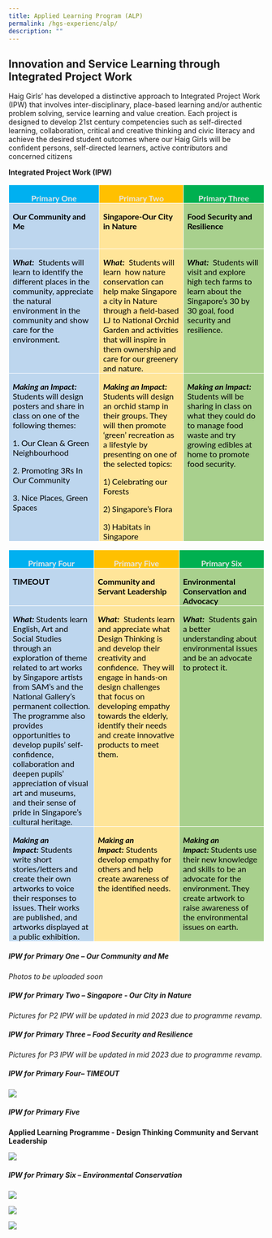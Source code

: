 ```yaml
---
title: Applied Learning Program (ALP)
permalink: /hgs-experienc/alp/
description: ""
---
```

## **Innovation and Service Learning through Integrated Project Work**

Haig Girls’ has developed a distinctive approach to Integrated Project Work (IPW) that involves inter-disciplinary, place-based learning and/or authentic problem solving, service learning and value creation. Each project is designed to develop 21st century competencies such as self-directed learning, collaboration, critical and creative thinking and civic literacy and achieve the desired student outcomes where our Haig Girls will be confident persons, self-directed learners, active contributors and concerned citizens


**Integrated Project Work (IPW)**

<table style="border-collapse:collapse;mso-table-layout-alt:fixed;mso-yfti-tbllook:
 1024;mso-padding-alt:0in 5.4pt 0in 5.4pt" width="750" cellpadding="0" cellspacing="0" border="0" class="MsoNormalTable"><tbody><tr style="mso-yfti-irow:0;mso-yfti-firstrow:yes"><td style="width:187.5pt;border:solid white 1.0pt;
  background:#00B0F0;padding:0in 5.4pt 0in 5.4pt" valign="top" width="250"><p style="margin-bottom:0in;text-align:center;
  line-height:normal" align="center" class="MsoNormal"><b style="mso-bidi-font-weight:normal"><span style="font-size:12.0pt;font-family:&quot;Lato&quot;,sans-serif;mso-fareast-font-family:
  Lato;mso-bidi-font-family:Lato;color:#E7E6E6">Primary One</span></b><span style="font-size:12.0pt;font-family:&quot;Lato&quot;,sans-serif;mso-fareast-font-family:
  Lato;mso-bidi-font-family:Lato;color:black"></span></p></td><td style="width:187.5pt;border:solid white 1.0pt;
  border-left:none;background:#FFC000;padding:0in 5.4pt 0in 5.4pt" valign="top" width="250"><p style="margin-bottom:0in;text-align:center;
  line-height:normal" align="center" class="MsoNormal"><b style="mso-bidi-font-weight:normal"><span style="font-size:12.0pt;font-family:&quot;Lato&quot;,sans-serif;mso-fareast-font-family:
  Lato;mso-bidi-font-family:Lato;color:#E7E6E6">Primary Two</span></b><span style="font-size:12.0pt;font-family:&quot;Lato&quot;,sans-serif;mso-fareast-font-family:
  Lato;mso-bidi-font-family:Lato;color:black"></span></p></td><td style="width:187.5pt;border:solid white 1.0pt;
  border-left:none;background:#00B050;padding:0in 5.4pt 0in 5.4pt" valign="top" width="250"><p style="margin-bottom:0in;text-align:center;
  line-height:normal" align="center" class="MsoNormal"><b style="mso-bidi-font-weight:normal"><span style="font-size:12.0pt;font-family:&quot;Lato&quot;,sans-serif;mso-fareast-font-family:
  Lato;mso-bidi-font-family:Lato;color:#E7E6E6">Primary Three</span></b><span style="font-size:12.0pt;font-family:&quot;Lato&quot;,sans-serif;mso-fareast-font-family:
  Lato;mso-bidi-font-family:Lato;color:black"></span></p></td></tr><tr style="mso-yfti-irow:1"><td style="width:187.5pt;border:solid white 1.0pt;
  border-top:none;background:#BDD6EE;padding:0in 5.4pt 0in 5.4pt" valign="top" width="250"><p style="margin-bottom:0in;line-height:normal" class="MsoNormal"><b style="mso-bidi-font-weight:normal"><span style="font-size:12.0pt;font-family:
  &quot;Lato&quot;,sans-serif;mso-fareast-font-family:Lato;mso-bidi-font-family:Lato;
  color:black;mso-color-alt:windowtext">Our Community and Me<span style="mso-spacerun:yes">&nbsp;&nbsp;</span></span></b><b style="mso-bidi-font-weight:
  normal"><span style="font-size:12.0pt;font-family:&quot;Lato&quot;,sans-serif;
  mso-fareast-font-family:Lato;mso-bidi-font-family:Lato"></span></b></p><p style="margin-bottom:0in;line-height:normal" class="MsoNormal"><b style="mso-bidi-font-weight:normal"><span style="font-size:12.0pt;font-family:
  &quot;Lato&quot;,sans-serif;mso-fareast-font-family:Lato;mso-bidi-font-family:Lato">&nbsp;</span></b></p></td><td style="width:187.5pt;border-top:none;border-left:
  none;border-bottom:solid white 1.0pt;border-right:solid white 1.0pt;
  background:#FFE599;padding:0in 5.4pt 0in 5.4pt" valign="top" width="250"><p style="margin-bottom:0in;line-height:normal" class="MsoNormal"><b style="mso-bidi-font-weight:normal"><span style="font-size:12.0pt;font-family:
  &quot;Lato&quot;,sans-serif;mso-fareast-font-family:Lato;mso-bidi-font-family:Lato;
  color:black;mso-color-alt:windowtext">Singapore-Our City in Nature</span></b><span style="font-size:12.0pt;font-family:&quot;Lato&quot;,sans-serif;mso-fareast-font-family:
  Lato;mso-bidi-font-family:Lato;color:black"></span></p></td><td style="width:187.5pt;border-top:none;border-left:
  none;border-bottom:solid white 1.0pt;border-right:solid white 1.0pt;
  background:#A8D08D;padding:0in 5.4pt 0in 5.4pt" valign="top" width="250"><p style="margin-bottom:0in;line-height:normal" class="MsoNormal"><b style="mso-bidi-font-weight:normal"><span style="font-size:12.0pt;font-family:
  &quot;Lato&quot;,sans-serif;mso-fareast-font-family:Lato;mso-bidi-font-family:Lato;
  color:black">Food Security and Resilience</span></b><span style="font-size:
  12.0pt;font-family:&quot;Lato&quot;,sans-serif;mso-fareast-font-family:Lato;mso-bidi-font-family:
  Lato;color:black"></span></p></td></tr><tr style="mso-yfti-irow:2"><td style="width:187.5pt;border:solid white 1.0pt;
  border-top:none;background:#BDD6EE;padding:0in 5.4pt 0in 5.4pt" valign="top" width="250"><p style="margin-bottom:0in;line-height:normal" class="MsoNormal"><b style="mso-bidi-font-weight:normal"><i style="mso-bidi-font-style:normal"><span style="font-size:12.0pt;font-family:&quot;Lato&quot;,sans-serif;mso-fareast-font-family:
  Lato;mso-bidi-font-family:Lato;color:black">What:</span></i></b><span style="font-size:12.0pt;font-family:&quot;Lato&quot;,sans-serif;mso-fareast-font-family:
  Lato;mso-bidi-font-family:Lato;color:black">&nbsp; Students will learn to identify the different places in the community, appreciate the natural environment in the community and show care for the environment.</span><span style="font-size:12.0pt;font-family:&quot;Lato&quot;,sans-serif;mso-fareast-font-family:
  Lato;mso-bidi-font-family:Lato"></span></p><p style="margin-bottom:0in;line-height:normal" class="MsoNormal"><span style="font-size:12.0pt;font-family:&quot;Lato&quot;,sans-serif;mso-fareast-font-family:
  Lato;mso-bidi-font-family:Lato">&nbsp;</span></p></td><td style="width:187.5pt;border-top:none;border-left:
  none;border-bottom:solid white 1.0pt;border-right:solid white 1.0pt;
  background:#FFE599;padding:0in 5.4pt 0in 5.4pt" valign="top" width="250"><p style="margin-bottom:0in;line-height:normal" class="MsoNormal"><b style="mso-bidi-font-weight:normal"><i style="mso-bidi-font-style:normal"><span style="font-size:12.0pt;font-family:&quot;Lato&quot;,sans-serif;mso-fareast-font-family:
  Lato;mso-bidi-font-family:Lato;color:black">What:</span></i></b><span style="font-size:12.0pt;font-family:&quot;Lato&quot;,sans-serif;mso-fareast-font-family:
  Lato;mso-bidi-font-family:Lato;color:black">&nbsp; Students will learn<span style="mso-spacerun:yes">&nbsp; </span>how nature conservation can help make Singapore a city in Nature through a field-based LJ to National Orchid Garden and activities that will inspire in them ownership and care for our greenery and nature.</span></p></td><td style="width:187.5pt;border-top:none;border-left:
  none;border-bottom:solid white 1.0pt;border-right:solid white 1.0pt;
  background:#A8D08D;padding:0in 5.4pt 0in 5.4pt" valign="top" width="250"><p style="margin-bottom:0in;line-height:normal" class="MsoNormal"><b style="mso-bidi-font-weight:normal"><i style="mso-bidi-font-style:normal"><span style="font-size:12.0pt;font-family:&quot;Lato&quot;,sans-serif;mso-fareast-font-family:
  Lato;mso-bidi-font-family:Lato;color:black">What:</span></i></b><i style="mso-bidi-font-style:normal"><span style="font-size:12.0pt;font-family:
  &quot;Lato&quot;,sans-serif;mso-fareast-font-family:Lato;mso-bidi-font-family:Lato;
  color:black">&nbsp;</span></i><span style="font-size:12.0pt;font-family:&quot;Lato&quot;,sans-serif;
  mso-fareast-font-family:Lato;mso-bidi-font-family:Lato;color:black"> Students will visit and explore high tech farms to learn about the Singapore’s 30 by 30 goal, food security and resilience.</span></p></td></tr><tr style="mso-yfti-irow:3;mso-yfti-lastrow:yes"><td style="width:187.5pt;border:solid white 1.0pt;
  border-top:none;background:#BDD6EE;padding:0in 5.4pt 0in 5.4pt" valign="top" width="250"><p style="margin-bottom:0in;line-height:normal" class="MsoNormal"><b style="mso-bidi-font-weight:normal"><i style="mso-bidi-font-style:normal"><span style="font-size:12.0pt;font-family:&quot;Lato&quot;,sans-serif;mso-fareast-font-family:
  Lato;mso-bidi-font-family:Lato;color:black">Making an Impact:</span></i></b><i style="mso-bidi-font-style:normal"><span style="font-size:12.0pt;font-family:
  &quot;Lato&quot;,sans-serif;mso-fareast-font-family:Lato;mso-bidi-font-family:Lato;
  color:black">&nbsp;</span></i><span style="font-size:12.0pt;font-family:&quot;Lato&quot;,sans-serif;
  mso-fareast-font-family:Lato;mso-bidi-font-family:Lato;color:black;
  mso-color-alt:windowtext">  Students will design posters and share in class on one of the following themes:</span><span style="font-size:12.0pt;font-family:
  &quot;Lato&quot;,sans-serif;mso-fareast-font-family:Lato;mso-bidi-font-family:Lato"></span></p><p style="margin-bottom:0in;line-height:normal" class="MsoNormal"><span style="font-size:12.0pt;font-family:&quot;Lato&quot;,sans-serif;mso-fareast-font-family:
  Lato;mso-bidi-font-family:Lato;color:black;mso-color-alt:windowtext">1. Our Clean &amp; Green Neighbourhood</span><span style="font-size:12.0pt;
  font-family:&quot;Lato&quot;,sans-serif;mso-fareast-font-family:Lato;mso-bidi-font-family:
  Lato"></span></p><p style="margin-bottom:0in;line-height:normal" class="MsoNormal"><span style="font-size:12.0pt;font-family:&quot;Lato&quot;,sans-serif;mso-fareast-font-family:
  Lato;mso-bidi-font-family:Lato;color:black;mso-color-alt:windowtext">2. Promoting 3Rs In Our Community</span><span style="font-size:12.0pt;
  font-family:&quot;Lato&quot;,sans-serif;mso-fareast-font-family:Lato;mso-bidi-font-family:
  Lato"></span></p><p style="margin-bottom:0in;line-height:normal" class="MsoNormal"><span style="font-size:12.0pt;font-family:&quot;Lato&quot;,sans-serif;mso-fareast-font-family:
  Lato;mso-bidi-font-family:Lato;color:black;mso-color-alt:windowtext">3. Nice Places, Green Spaces</span><span style="font-size:12.0pt;font-family:&quot;Lato&quot;,sans-serif;
  mso-fareast-font-family:Lato;mso-bidi-font-family:Lato"></span></p><p style="margin-bottom:0in;line-height:normal" class="MsoNormal"><i style="mso-bidi-font-style:normal"><span style="font-size:12.0pt;font-family:
  &quot;Lato&quot;,sans-serif;mso-fareast-font-family:Lato;mso-bidi-font-family:Lato">&nbsp;</span></i></p></td><td style="width:187.5pt;border-top:none;border-left:
  none;border-bottom:solid white 1.0pt;border-right:solid white 1.0pt;
  background:#FFE599;padding:0in 5.4pt 0in 5.4pt" valign="top" width="250"><p style="margin-bottom:0in;line-height:normal" class="MsoNormal"><b style="mso-bidi-font-weight:normal"><i style="mso-bidi-font-style:normal"><span style="font-size:12.0pt;font-family:&quot;Lato&quot;,sans-serif;mso-fareast-font-family:
  Lato;mso-bidi-font-family:Lato;color:black">Making an Impact:</span></i></b><span style="font-size:12.0pt;font-family:&quot;Lato&quot;,sans-serif;mso-fareast-font-family:
  Lato;mso-bidi-font-family:Lato;color:black">&nbsp; 
	Students will design an orchid stamp in their groups. They will then promote ‘green’ recreation as a lifestyle by presenting on one of the selected topics:</span><span style="font-size:12.0pt;font-family:&quot;Lato&quot;,sans-serif;mso-fareast-font-family:
  Lato;mso-bidi-font-family:Lato"></span></p><p style="margin-bottom:0in;line-height:normal" class="MsoNormal"><span style="font-size:12.0pt;font-family:&quot;Lato&quot;,sans-serif;mso-fareast-font-family:
  Lato;mso-bidi-font-family:Lato"></span></p><p style="margin-bottom:0in;line-height:normal" class="MsoNormal"><span style="font-size:12.0pt;font-family:&quot;Lato&quot;,sans-serif;mso-fareast-font-family:
  Lato;mso-bidi-font-family:Lato;color:black;mso-color-alt:windowtext">1) Celebrating our Forests</span><span style="font-size:12.0pt;font-family:&quot;Lato&quot;,sans-serif;
  mso-fareast-font-family:Lato;mso-bidi-font-family:Lato"></span></p><p style="margin-bottom:0in;line-height:normal" class="MsoNormal"><span style="font-size:12.0pt;font-family:&quot;Lato&quot;,sans-serif;mso-fareast-font-family:
  Lato;mso-bidi-font-family:Lato;color:black;mso-color-alt:windowtext">2) Singapore’s Flora</span><span style="font-size:12.0pt;font-family:&quot;Lato&quot;,sans-serif;
  mso-fareast-font-family:Lato;mso-bidi-font-family:Lato"></span></p><p style="margin-bottom:0in;line-height:normal" class="MsoNormal"><span style="font-size:12.0pt;font-family:&quot;Lato&quot;,sans-serif;mso-fareast-font-family:
  Lato;mso-bidi-font-family:Lato;color:black;mso-color-alt:windowtext">3) Habitats in Singapore</span><span style="font-size:12.0pt;font-family:&quot;Lato&quot;,sans-serif;
  mso-fareast-font-family:Lato;mso-bidi-font-family:Lato"></span></p></td><td style="width:187.5pt;border-top:none;border-left:
  none;border-bottom:solid white 1.0pt;border-right:solid white 1.0pt;
  background:#A8D08D;padding:0in 5.4pt 0in 5.4pt" valign="top" width="250"><p style="margin-bottom:0in;line-height:normal" class="MsoNormal"><b style="mso-bidi-font-weight:normal"><i style="mso-bidi-font-style:normal"><span style="font-size:12.0pt;font-family:&quot;Lato&quot;,sans-serif;mso-fareast-font-family:
  Lato;mso-bidi-font-family:Lato;color:black">Making an Impact:</span></i></b><i style="mso-bidi-font-style:normal"><span style="font-size:12.0pt;font-family:
  &quot;Lato&quot;,sans-serif;mso-fareast-font-family:Lato;mso-bidi-font-family:Lato;
  color:black">&nbsp;</span></i><span style="font-size:12.0pt;font-family:&quot;Lato&quot;,sans-serif;
  mso-fareast-font-family:Lato;mso-bidi-font-family:Lato;color:black"> Students will be sharing in class on what they could do to manage food waste and try growing edibles at home to promote food security.</span></p></td></tr></tbody></table>

<table style="border-collapse:collapse;mso-table-layout-alt:fixed;mso-yfti-tbllook:
 1024;mso-padding-alt:0in 5.4pt 0in 5.4pt" width="750" cellpadding="0" cellspacing="0" border="0" class="MsoNormalTable"><tbody><tr style="mso-yfti-irow:0;mso-yfti-firstrow:yes"><td style="width:187.5pt;border:solid white 1.0pt;
  background:#00B0F0;padding:0in 5.4pt 0in 5.4pt" valign="top" width="250"><p style="margin-bottom:0in;text-align:center;
  line-height:normal" align="center" class="MsoNormal"><b style="mso-bidi-font-weight:normal"><span style="font-size:12.0pt;font-family:&quot;Lato&quot;,sans-serif;mso-fareast-font-family:
  Lato;mso-bidi-font-family:Lato;color:#E7E6E6">Primary Four</span></b><span style="font-size:12.0pt;font-family:&quot;Lato&quot;,sans-serif;mso-fareast-font-family:
  Lato;mso-bidi-font-family:Lato;color:black"></span></p></td><td style="width:187.5pt;border:solid white 1.0pt;
  border-left:none;background:#FFC000;padding:0in 5.4pt 0in 5.4pt" valign="top" width="250"><p style="margin-bottom:0in;text-align:center;
  line-height:normal" align="center" class="MsoNormal"><b style="mso-bidi-font-weight:normal"><span style="font-size:12.0pt;font-family:&quot;Lato&quot;,sans-serif;mso-fareast-font-family:
  Lato;mso-bidi-font-family:Lato;color:#E7E6E6">Primary Five</span></b><span style="font-size:12.0pt;font-family:&quot;Lato&quot;,sans-serif;mso-fareast-font-family:
  Lato;mso-bidi-font-family:Lato;color:black"></span></p></td><td style="width:187.5pt;border:solid white 1.0pt;
  border-left:none;background:#00B050;padding:0in 5.4pt 0in 5.4pt" valign="top" width="250"><p style="margin-bottom:0in;text-align:center;
  line-height:normal" align="center" class="MsoNormal"><b style="mso-bidi-font-weight:normal"><span style="font-size:12.0pt;font-family:&quot;Lato&quot;,sans-serif;mso-fareast-font-family:
  Lato;mso-bidi-font-family:Lato;color:#E7E6E6">Primary Six</span></b><span style="font-size:12.0pt;font-family:&quot;Lato&quot;,sans-serif;mso-fareast-font-family:
  Lato;mso-bidi-font-family:Lato;color:black"></span></p></td></tr><tr style="mso-yfti-irow:1;height:36.75pt"><td style="width:187.5pt;border:solid white 1.0pt;
  border-top:none;background:#BDD6EE;padding:0in 5.4pt 0in 5.4pt;height:36.75pt" valign="top" width="250"><p style="margin-bottom:0in;line-height:normal" class="MsoNormal"><b style="mso-bidi-font-weight:normal"><span style="font-size:12.0pt;font-family:
  &quot;Lato&quot;,sans-serif;mso-fareast-font-family:Lato;mso-bidi-font-family:Lato;
  color:black;mso-color-alt:windowtext">TIMEOUT</span></b></p></td><td style="width:187.5pt;border-top:none;border-left:
  none;border-bottom:solid white 1.0pt;border-right:solid white 1.0pt;
  background:#FFE599;padding:0in 5.4pt 0in 5.4pt;height:36.75pt" valign="top" width="250"><p style="margin-bottom:0in;line-height:normal" class="MsoNormal"><b style="mso-bidi-font-weight:normal"><span style="font-size:12.0pt;font-family:
  &quot;Lato&quot;,sans-serif;mso-fareast-font-family:Lato;mso-bidi-font-family:Lato;
  color:black;mso-color-alt:windowtext">Community and Servant Leadership</span></b></p></td><td style="width:187.5pt;border-top:none;border-left:
  none;border-bottom:solid white 1.0pt;border-right:solid white 1.0pt;
  background:#A8D08D;padding:0in 5.4pt 0in 5.4pt;height:36.75pt" valign="top" width="250"><p style="margin-bottom:0in;line-height:normal" class="MsoNormal"><b style="mso-bidi-font-weight:normal"><span style="font-size:12.0pt;font-family:
  &quot;Lato&quot;,sans-serif;mso-fareast-font-family:Lato;mso-bidi-font-family:Lato;
  color:black;mso-color-alt:windowtext">Environmental Conservation and Advocacy</span></b></p></td></tr><tr style="mso-yfti-irow:2;height:92.35pt"><td style="width:187.5pt;border:solid white 1.0pt;
  border-top:none;background:#BDD6EE;padding:0in 5.4pt 0in 5.4pt;height:92.35pt" valign="top" width="250"><p style="margin-bottom:0in;line-height:normal" class="MsoNormal"><b style="mso-bidi-font-weight:normal"><i style="mso-bidi-font-style:normal"><span style="font-size:12.0pt;font-family:&quot;Lato&quot;,sans-serif;mso-fareast-font-family:
  Lato;mso-bidi-font-family:Lato;color:black">What:</span></i></b><i style="mso-bidi-font-style:normal"><span style="font-size:12.0pt;font-family:
  &quot;Lato&quot;,sans-serif;mso-fareast-font-family:Lato;mso-bidi-font-family:Lato;
  color:black">&nbsp;</span></i><span style="font-size:12.0pt;font-family:&quot;Lato&quot;,sans-serif;
  mso-fareast-font-family:Lato;mso-bidi-font-family:Lato;color:black">Students learn English, Art and Social Studies through an exploration of theme related to art works by Singapore artists from SAM’s and the National Gallery’s permanent collection. The programme also provides opportunities to develop pupils’ self-confidence, collaboration and deepen pupils’ appreciation of visual art and museums, and their sense of pride in Singapore’s cultural heritage.</span></p></td><td style="width:187.5pt;border-top:none;border-left:
  none;border-bottom:solid white 1.0pt;border-right:solid white 1.0pt;
  background:#FFE599;padding:0in 5.4pt 0in 5.4pt;height:92.35pt" valign="top" width="250"><p style="margin-bottom:0in;line-height:normal" class="MsoNormal"><b style="mso-bidi-font-weight:normal"><i style="mso-bidi-font-style:normal"><span style="font-size:12.0pt;font-family:&quot;Lato&quot;,sans-serif;mso-fareast-font-family:
  Lato;mso-bidi-font-family:Lato;color:black">What:</span></i></b><span style="font-size:12.0pt;font-family:&quot;Lato&quot;,sans-serif;mso-fareast-font-family:
  Lato;mso-bidi-font-family:Lato;color:black">&nbsp;
	Students learn and appreciate what Design Thinking is and develop their creativity and confidence.<span style="mso-spacerun:yes">&nbsp; </span>They will engage in hands-on design challenges that focus on developing empathy towards the elderly, identify their needs and create innovative products to meet them.</span><span style="font-size:12.0pt;font-family:&quot;Lato&quot;,sans-serif;mso-fareast-font-family:
  Lato;mso-bidi-font-family:Lato"></span></p><p style="margin-bottom:0in;line-height:normal" class="MsoNormal"><span style="font-size:12.0pt;font-family:&quot;Lato&quot;,sans-serif;mso-fareast-font-family:
  Lato;mso-bidi-font-family:Lato">&nbsp;</span></p></td><td style="width:187.5pt;border-top:none;border-left:
  none;border-bottom:solid white 1.0pt;border-right:solid white 1.0pt;
  background:#A8D08D;padding:0in 5.4pt 0in 5.4pt;height:92.35pt" valign="top" width="250"><p style="margin-bottom:0in;line-height:normal" class="MsoNormal"><b style="mso-bidi-font-weight:normal"><i style="mso-bidi-font-style:normal"><span style="font-size:12.0pt;font-family:&quot;Lato&quot;,sans-serif;mso-fareast-font-family:
  Lato;mso-bidi-font-family:Lato;color:black">What:</span></i></b><span style="font-size:12.0pt;font-family:&quot;Lato&quot;,sans-serif;mso-fareast-font-family:
  Lato;mso-bidi-font-family:Lato;color:black">&nbsp; Students gain a better understanding about environmental issues and be an advocate to protect it.</span></p></td></tr><tr style="mso-yfti-irow:3;mso-yfti-lastrow:yes"><td style="width:187.5pt;border:solid white 1.0pt;
  border-top:none;background:#BDD6EE;padding:0in 5.4pt 0in 5.4pt" valign="top" width="250"><p style="margin-bottom:0in;line-height:normal" class="MsoNormal"><b style="mso-bidi-font-weight:normal"><i style="mso-bidi-font-style:normal"><span style="font-size:12.0pt;font-family:&quot;Lato&quot;,sans-serif;mso-fareast-font-family:
  Lato;mso-bidi-font-family:Lato;color:black">Making an Impact:</span></i></b><span style="font-size:12.0pt;font-family:&quot;Lato&quot;,sans-serif;mso-fareast-font-family:
  Lato;mso-bidi-font-family:Lato;color:black">&nbsp;Students write short stories/letters and create their own artworks to voice their responses to issues. Their works are published, and artworks displayed at a public exhibition.</span></p></td><td style="width:187.5pt;border-top:none;border-left:
  none;border-bottom:solid white 1.0pt;border-right:solid white 1.0pt;
  background:#FFE599;padding:0in 5.4pt 0in 5.4pt" valign="top" width="250"><p style="margin-bottom:0in;line-height:normal" class="MsoNormal"><b style="mso-bidi-font-weight:normal"><i style="mso-bidi-font-style:normal"><span style="font-size:12.0pt;font-family:&quot;Lato&quot;,sans-serif;mso-fareast-font-family:
  Lato;mso-bidi-font-family:Lato;color:black">Making an Impact:</span></i></b><span style="font-size:12.0pt;font-family:&quot;Lato&quot;,sans-serif;mso-fareast-font-family:
  Lato;mso-bidi-font-family:Lato;color:black">&nbsp;Students develop empathy for others and help create awareness of the identified needs.</span></p></td><td style="width:187.5pt;border-top:none;border-left:
  none;border-bottom:solid white 1.0pt;border-right:solid white 1.0pt;
  background:#A8D08D;padding:0in 5.4pt 0in 5.4pt" valign="top" width="250"><p style="margin-bottom:0in;line-height:normal" class="MsoNormal"><b style="mso-bidi-font-weight:normal"><i style="mso-bidi-font-style:normal"><span style="font-size:12.0pt;font-family:&quot;Lato&quot;,sans-serif;mso-fareast-font-family:
  Lato;mso-bidi-font-family:Lato;color:black">Making an Impact:</span></i></b><i style="mso-bidi-font-style:normal"><span style="font-size:12.0pt;font-family:
  &quot;Lato&quot;,sans-serif;mso-fareast-font-family:Lato;mso-bidi-font-family:Lato;
  color:black">&nbsp;</span></i><span style="font-size:12.0pt;font-family:&quot;Lato&quot;,sans-serif;
  mso-fareast-font-family:Lato;mso-bidi-font-family:Lato;color:black">Students use their new knowledge and skills to be an advocate for the environment. They create artwork to raise awareness of the environmental issues on earth.</span></p></td></tr></tbody></table>
	
##### **IPW for Primary One – Our Community and Me**

*Photos to be uploaded soon*


##### **IPW for Primary Two – Singapore - Our City in Nature**

*Pictures for P2 IPW will be updated in mid 2023 due to programme revamp.*

##### **IPW for Primary Three – Food Security and Resilience**

*Pictures for P3 IPW will be updated in mid 2023 due to programme revamp.*

      
##### **IPW for Primary Four– TIMEOUT**

![](/images/P4%20Timeout%20ALP.jpeg)

##### **IPW for Primary Five**

**Applied Learning Programme - Design Thinking Community and Servant Leadership**

![](/images/P5%20Design%20Thinking%20ALP.jpeg)

#####  **IPW for Primary Six – Environmental Conservation**
![](/images/P6%20IPW_0.jpeg)

![](/images/P6%20IPW%201.jpeg)

![](/images/IPW%20P6%203.jpeg)

